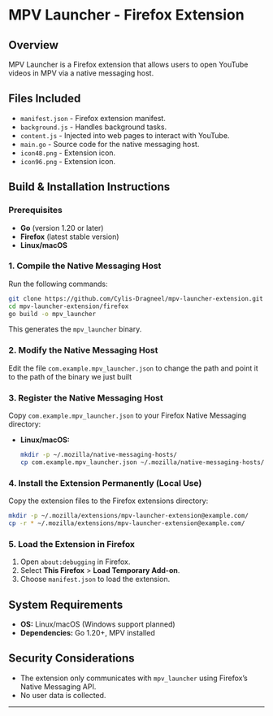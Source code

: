 # MPV Launcher - Firefox Extension

## Overview

MPV Launcher is a Firefox extension that allows users to open YouTube videos in MPV via a native messaging host.

## Files Included

- `manifest.json` - Firefox extension manifest.
- `background.js` - Handles background tasks.
- `content.js` - Injected into web pages to interact with YouTube.
- `main.go` - Source code for the native messaging host.
- `icon48.png` - Extension icon.
- `icon96.png` - Extension icon.

## Build & Installation Instructions

### Prerequisites

- **Go** (version 1.20 or later)
- **Firefox** (latest stable version)
- **Linux/macOS**

### 1. Compile the Native Messaging Host

Run the following commands:

```sh
git clone https://github.com/Cylis-Dragneel/mpv-launcher-extension.git
cd mpv-launcher-extension/firefox
go build -o mpv_launcher
```

This generates the `mpv_launcher` binary.

### 2. Modify the Native Messaging Host

Edit the file `com.example.mpv_launcher.json` to change the path and point it to the path of the binary we just built

### 3. Register the Native Messaging Host

Copy `com.example.mpv_launcher.json` to your Firefox Native Messaging directory:

- **Linux/macOS:**
  ```sh
  mkdir -p ~/.mozilla/native-messaging-hosts/
  cp com.example.mpv_launcher.json ~/.mozilla/native-messaging-hosts/
  ```

### 4. Install the Extension Permanently (Local Use)

Copy the extension files to the Firefox extensions directory:

```sh
mkdir -p ~/.mozilla/extensions/mpv-launcher-extension@example.com/
cp -r * ~/.mozilla/extensions/mpv-launcher-extension@example.com/
```

### 5. Load the Extension in Firefox

1. Open `about:debugging` in Firefox.
2. Select **This Firefox** > **Load Temporary Add-on**.
3. Choose `manifest.json` to load the extension.

## System Requirements

- **OS:** Linux/macOS (Windows support planned)
- **Dependencies:** Go 1.20+, MPV installed

## Security Considerations

- The extension only communicates with `mpv_launcher` using Firefox’s Native Messaging API.
- No user data is collected.

---
